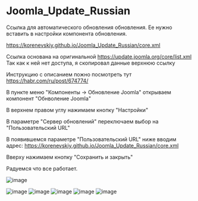 # Joomla_Update_Russian

Ссылка для автоматического обновления обновления.
Ее нужно вставить в настройки компонента обновления.

https://korenevskiy.github.io/Joomla_Update_Russian/core.xml


Ссылка основана на оригинальной 
https://update.joomla.org/core/list.xml
Так как к ней нет доступа, я скопировал данные верхнюю ссылку

Инструкцию с описанием пожно посмотреть тут https://habr.com/ru/post/674774/

В пункте меню "Компоненты -> Обновление Joomla" открываем компонент "Обнволение Joomla"

В верхнем правом углу нажимаем кнопку "Настройки"

В параметре "Сервер обновлений" переключаем выбор на "Пользовательский URL"

В появившемся параметре "Пользовательский URL" ниже вводим адрес:
https://korenevskiy.github.io/Joomla_Update_Russian/core.xml

Вверху нажимаем кнопку "Сохранить и закрыть"

Радуемся что все работает.

 ![image](https://user-images.githubusercontent.com/6898474/177043557-a85fd208-7412-481e-9586-1c6850f8480e.png)

![image](https://user-images.githubusercontent.com/6898474/177043509-77d91c76-5a71-46b8-9df5-b9f4f9b6a002.png)
![image](https://user-images.githubusercontent.com/6898474/177043512-e58d69e5-2ade-4886-b244-eec35c24e57c.png)
![image](https://user-images.githubusercontent.com/6898474/177043516-602c988c-1e27-430b-ae11-95ffc010430b.png)
![image](https://user-images.githubusercontent.com/6898474/177043522-4a472118-1893-45ba-b6b3-2765c5221748.png)
![image](https://user-images.githubusercontent.com/6898474/177043621-c11b1f97-54a5-41d3-9428-a9cbabf50398.png)

